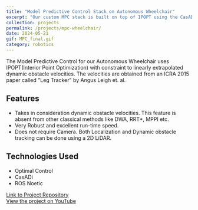 ```yaml
---
title: "Model Predictive Control Stack on Autonomous Wheelchair"
excerpt: "Our custom MPC stack is built on top of IPOPT using the CasADi symbolic framework."
collection: projects
permalink: /projects/mpc-wheelchair/
date: 2024-05-21
gif: MPC_final.gif
category: robotics
---
```


The Model Predictive Control for our Autonomous Wheelchair uses IPOPT(Interior Point Optimization) with constraint to linearly extrapolated dynamic obstacle velocities. The velocities are obtained from an ICRA 2015 paper called "Leg Tracker" by Angus Leigh et. al. 

## Features

- Takes in consideration dynamic obstacle velocities. This feature is absent from other classical methods like DWA, RRT*, MPPI etc.
- Very Robust and excellent run-time speed.
- Does not require Camera. Both Localization and Dynamic obstacle tracking can be done using a 2D LiDAR.

## Technologies Used

- Optimal Control
- CasADi
- ROS Noetic

[Link to Project Repository](https://github.com/yourusername/project-repo)\
[View the project on YouTube](https://www.youtube.com/watch?v=Qy6JVraIIMw)